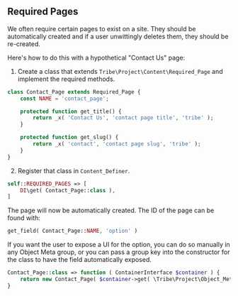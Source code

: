 ## Required Pages

We often require certain pages to exist on a site. They should be automatically
created and if a user unwittingly deletes them, they should be re-created.

Here's how to do this with a hypothetical "Contact Us" page:

1. Create a class that extends `Tribe\Project\Content\Required_Page` and implement the required methods.

```php
class Contact_Page extends Required_Page {
	const NAME = 'contact_page';

	protected function get_title() {
		return _x( 'Contact Us', 'contact page title', 'tribe' );
	}

	protected function get_slug() {
		return _x( 'contact', 'contact page slug', 'tribe' );
	}
}
```

2. Register that class in `Content_Definer`.

```php
self::REQUIRED_PAGES => [
    DI\get( Contact_Page::class ),
]
```

The page will now be automatically created. The ID of the page can be found with:

```php
get_field( Contact_Page::NAME, 'option' )
```

If you want the user to expose a UI for the option, you can do so manually in any Object Meta group,
or you can pass a group key into the constructor for the class to have the field automatically exposed.

```php
Contact_Page::class => function ( ContainerInterface $container ) {
    return new Contact_Page( $container->get( \Tribe\Project\Object_Meta\Example::class )->get_group_config()['key'] );
}
```

